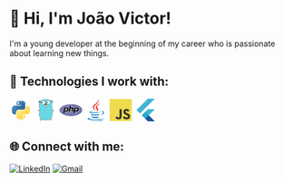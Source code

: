 # 👋 Hi, I'm João Victor!

I'm a young developer at the beginning of my career who is passionate about learning new things.

## 🚀 Technologies I work with:

<p align="left">
  <img src="https://raw.githubusercontent.com/devicons/devicon/master/icons/python/python-original.svg" alt="Python" height="40"/>
  <img src="https://raw.githubusercontent.com/devicons/devicon/master/icons/go/go-original.svg" alt="Go" height="40"/>
  <img src="https://raw.githubusercontent.com/devicons/devicon/master/icons/php/php-original.svg" alt="PHP" height="40"/>
  <img src="https://raw.githubusercontent.com/devicons/devicon/master/icons/java/java-original.svg" alt="Java" height="40"/>
  <img src="https://raw.githubusercontent.com/devicons/devicon/master/icons/javascript/javascript-original.svg" alt="JavaScript" height="40"/>
  <img src="https://raw.githubusercontent.com/devicons/devicon/master/icons/flutter/flutter-original.svg" alt="JavaScript" height="40"/>
</p>

## 🌐 Connect with me:
[![LinkedIn](https://img.shields.io/badge/LinkedIn-0A66C2?style=for-the-badge&logo=linkedin&logoColor=white)](https://www.linkedin.com/in/jvick%20%3E%3E-jo%C3%A3o-victor-ferreira-costa-2a812752a/)
[![Gmail](https://img.shields.io/badge/Gmail-D14836?style=for-the-badge&logo=gmail&logoColor=white)](mailto:joao.fcosta.dev@gmail.com)

